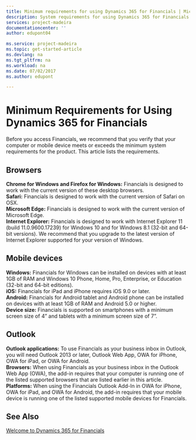 ```yaml
---
title: Minimum requirements for using Dynamics 365 for Financials | Microsoft Docs
description: System requirements for using Dynamics 365 for Financials
services: project-madeira
documentationcenter: ''
author: edupont04

ms.service: project-madeira
ms.topic: get-started-article
ms.devlang: na
ms.tgt_pltfrm: na
ms.workload: na
ms.date: 07/02/2017
ms.author: edupont

---
```

# Minimum Requirements for Using Dynamics 365 for Financials
Before you access Financials, we recommend that you verify that your computer or mobile device meets or exceeds the minimum system requirements for the product. This article lists the requirements.  

## Browsers
**Chrome for Windows and Firefox for Windows:** Financials is designed to work with the current version of these desktop browsers.  
**Safari:** Financials is designed to work with the current version of Safari on OSX.  
**Microsoft Edge:** Financials is designed to work with the current version of Microsoft Edge.  
**Internet Explorer:** Financials is designed to work with Internet Explorer 11 (build 11.0.9600.17239) for Windows 10 and for Windows 8.1 (32-bit and 64-bit versions). We recommend that you upgrade to the latest version of Internet Explorer supported for your version of Windows.  

## Mobile devices
**Windows:** Financials for Windows can be installed on devices with at least 1GB of RAM and Windows 10 Phone, Home, Pro, Enterprise, or Education (32-bit and 64-bit editions).  
**iOS:** Financials for iPad and iPhone requires iOS 9.0 or later.  
**Android:** Financials for Android tablet and Android phone can be installed on devices with at least 1GB of RAM and Android 5.0 or higher.  
**Device size:** Financials is supported on smartphones with a minimum screen size of 4” and tablets with a minimum screen size of 7”.  

## Outlook
**Outlook applications:** To use Financials as your business inbox in Outlook, you will need Outlook 2013 or later, Outlook Web App, OWA for iPhone, OWA for iPad, or OWA for Android.  
**Browsers:** When using Financials as your business inbox in the Outlook Web App (OWA), the add-in requires that your computer is running one of the listed supported browsers that are listed earlier in this article.  
**Platforms:** When using the Financials Outlook Add-In in OWA for iPhone, OWA for iPad, and OWA for Android, the add-in requires that your mobile device is running one of the listed supported mobile devices for Financials.  

## See Also
[Welcome to Dynamics 365 for Financials](madeira-get-started.md)  
